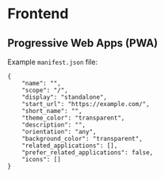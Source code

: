 # Frontend

## Progressive Web Apps \(PWA\)

Example `manifest.json` file:

```text
{
    "name": "",
    "scope": "/",
    "display": "standalone",
    "start_url": "https://example.com/",
    "short_name": "",
    "theme_color": "transparent",
    "description": "",
    "orientation": "any",
    "background_color": "transparent",
    "related_applications": [],
    "prefer_related_applications": false,
    "icons": []
}
```

